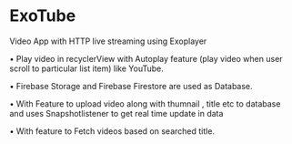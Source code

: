 # ExoTube
Video App with HTTP live streaming using Exoplayer

•	Play video in recyclerView with Autoplay feature (play video when user scroll to particular list item) like YouTube. 

•	Firebase Storage and Firebase Firestore are used as Database. 

•	With Feature to upload video along with thumnail , title etc to database and uses Snapshotlistener to get real time update in data 

•	With feature to  Fetch videos based on searched title.
